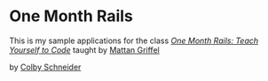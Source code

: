 # One Month Rails

This is my sample applications for the class
[*One Month Rails: Teach Yourself to Code*](http://onemonthrails.com)
taught by [Mattan Griffel](http://mattangriffel.com)

by [Colby Schneider](http://colbyschneider.com)